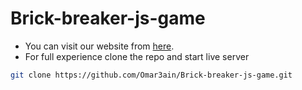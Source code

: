 # Brick-breaker-js-game
- You can visit our website from [here](https://omar3ain.github.io/Brick-breaker-js-game/).
 - For full experience clone the repo and start live server
```bash
git clone https://github.com/Omar3ain/Brick-breaker-js-game.git
```
